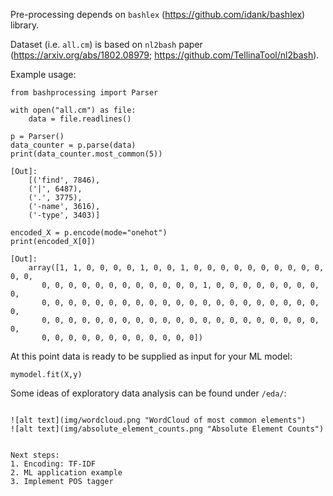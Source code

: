 Pre-processing depends on `bashlex` (https://github.com/idank/bashlex) library.  
  
Dataset (i.e. `all.cm`) is based on `nl2bash` paper (https://arxiv.org/abs/1802.08979; https://github.com/TellinaTool/nl2bash).  

Example usage:
```
from bashprocessing import Parser

with open("all.cm") as file:
    data = file.readlines()

p = Parser()
data_counter = p.parse(data)
print(data_counter.most_common(5))

[Out]:
    [('find', 7846),
    ('|', 6487),
    ('.', 3775),
    ('-name', 3616),
    ('-type', 3403)]

encoded_X = p.encode(mode="onehot")
print(encoded_X[0])

[Out]:
    array([1, 1, 0, 0, 0, 0, 1, 0, 0, 1, 0, 0, 0, 0, 0, 0, 0, 0, 0, 0, 0, 0,
       0, 0, 0, 0, 0, 0, 0, 0, 0, 0, 0, 0, 1, 0, 0, 0, 0, 0, 0, 0, 0, 0,
       0, 0, 0, 0, 0, 0, 0, 0, 0, 0, 0, 0, 0, 0, 0, 0, 0, 0, 0, 0, 0, 0,
       0, 0, 0, 0, 0, 0, 0, 0, 0, 0, 0, 0, 0, 0, 0, 0, 0, 0, 0, 0, 0, 0,
       0, 0, 0, 0, 0, 0, 0, 0, 0, 0, 0, 0])
```

At this point data is ready to be supplied as input for your ML model:
```
mymodel.fit(X,y)
```

Some ideas of exploratory data analysis can be found under `/eda/`:
```

![alt text](img/wordcloud.png "WordCloud of most common elements")
![alt text](img/absolute_element_counts.png "Absolute Element Counts")


Next steps:
1. Encoding: TF-IDF
2. ML application example
3. Implement POS tagger

